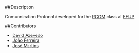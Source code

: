 ##Description

Comunnication Protocol developed for the [RCOM](https://sigarra.up.pt/feup/pt/ucurr_geral.ficha_uc_view?pv_ocorrencia_id=350465) class at [FEUP](https://sigarra.up.pt/feup/pt/web_page.Inicial)

##Contributors

* [David Azevedo](https://github.com/PeaceOff)
* [João Ferreira](https://github.com/joaocsf)
* [José Martins](https://github.com/JoseLuisMartins)
